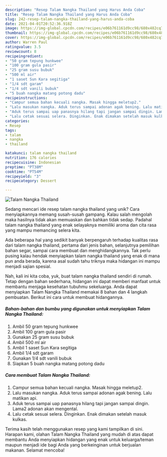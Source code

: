 ```yaml
---
description: "Resep Talam Nangka Thailand yang Harus Anda Coba"
title: "Resep Talam Nangka Thailand yang Harus Anda Coba"
slug: 242-resep-talam-nangka-thailand-yang-harus-anda-coba
date: 2021-04-01T20:52:36.918Z
image: https://img-global.cpcdn.com/recipes/e06b761161d9cc98/680x482cq70/talam-nangka-thailand-foto-resep-utama.jpg
thumbnail: https://img-global.cpcdn.com/recipes/e06b761161d9cc98/680x482cq70/talam-nangka-thailand-foto-resep-utama.jpg
cover: https://img-global.cpcdn.com/recipes/e06b761161d9cc98/680x482cq70/talam-nangka-thailand-foto-resep-utama.jpg
author: Warren Paul
ratingvalue: 3.5
reviewcount: 8
recipeingredient:
- "50 gram tepung hunkwee"
- "100 gram gula pasir"
- "25 gram susu bubuk"
- "500 ml air"
- "1 saset Sun Kara segitiga"
- "1/4 sdt garam"
- "1/4 sdt vanili bubuk"
- "5 buah nangka matang potong dadu"
recipeinstructions:
- "Campur semua bahan kecuali nangka. Masak hingga meletup2."
- "Lalu masukan nangka. Aduk terus sampai adonan agak bening. Lalu matikan api."
- "Aduk terus sampai uap panasnya hilang tapi jangan sampai dingin. Lama2 adonan akan mengental."
- "Lalu cetak sesuai selera. Dinginkan. Enak dimakan setelah masuk kulkas."
categories:
- Resep
tags:
- talam
- nangka
- thailand

katakunci: talam nangka thailand 
nutrition: 176 calories
recipecuisine: Indonesian
preptime: "PT38M"
cooktime: "PT54M"
recipeyield: "3"
recipecategory: Dessert

---
```



![Talam Nangka Thailand](https://img-global.cpcdn.com/recipes/e06b761161d9cc98/680x482cq70/talam-nangka-thailand-foto-resep-utama.jpg)

Sedang mencari ide resep talam nangka thailand yang unik? Cara menyiapkannya memang susah-susah gampang. Kalau salah mengolah maka hasilnya tidak akan memuaskan dan bahkan tidak sedap. Padahal talam nangka thailand yang enak selayaknya memiliki aroma dan cita rasa yang mampu memancing selera kita.

Ada beberapa hal yang sedikit banyak berpengaruh terhadap kualitas rasa dari talam nangka thailand, pertama dari jenis bahan, selanjutnya pemilihan bahan segar, sampai cara membuat dan menghidangkannya. Tak perlu pusing kalau hendak menyiapkan talam nangka thailand yang enak di mana pun anda berada, karena asal sudah tahu triknya maka hidangan ini mampu menjadi sajian spesial.




Nah, kali ini kita coba, yuk, buat talam nangka thailand sendiri di rumah. Tetap dengan bahan sederhana, hidangan ini dapat memberi manfaat untuk membantu menjaga kesehatan tubuhmu sekeluarga. Anda dapat menyiapkan Talam Nangka Thailand memakai 8 bahan dan 4 langkah pembuatan. Berikut ini cara untuk membuat hidangannya.

<!--inarticleads1-->

##### Bahan-bahan dan bumbu yang digunakan untuk menyiapkan Talam Nangka Thailand:

1. Ambil 50 gram tepung hunkwee
1. Ambil 100 gram gula pasir
1. Gunakan 25 gram susu bubuk
1. Ambil 500 ml air
1. Ambil 1 saset Sun Kara segitiga
1. Ambil 1/4 sdt garam
1. Gunakan 1/4 sdt vanili bubuk
1. Siapkan 5 buah nangka matang potong dadu




<!--inarticleads2-->

##### Cara membuat Talam Nangka Thailand:

1. Campur semua bahan kecuali nangka. Masak hingga meletup2.
1. Lalu masukan nangka. Aduk terus sampai adonan agak bening. Lalu matikan api.
1. Aduk terus sampai uap panasnya hilang tapi jangan sampai dingin. Lama2 adonan akan mengental.
1. Lalu cetak sesuai selera. Dinginkan. Enak dimakan setelah masuk kulkas.




Terima kasih telah menggunakan resep yang kami tampilkan di sini. Harapan kami, olahan Talam Nangka Thailand yang mudah di atas dapat membantu Anda menyiapkan hidangan yang enak untuk keluarga/teman maupun menjadi ide bagi Anda yang berkeinginan untuk berjualan makanan. Selamat mencoba!

